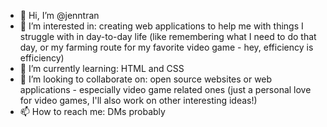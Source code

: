 - 👋 Hi, I’m @jenntran
- 👀 I’m interested in: creating web applications to help me with things I struggle with in day-to-day life (like remembering what I need to do that day, or my farming route for my favorite video game - hey, efficiency is efficiency)
- 🌱 I’m currently learning: HTML and CSS
- 💞️ I’m looking to collaborate on: open source websites or web applications - especially video game related ones (just a personal love for video games, I'll also work on other interesting ideas!)
- 📫 How to reach me: DMs probably

<!---
jenntran/jenntran is a ✨ special ✨ repository because its `README.md` (this file) appears on your GitHub profile.
You can click the Preview link to take a look at your changes.
--->
